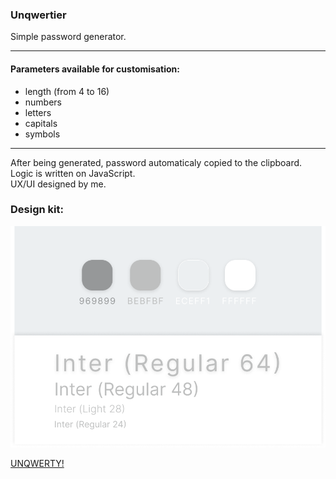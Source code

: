 ### Unqwertier
Simple password generator. 
***
#### Parameters available for customisation: 
* length (from 4 to 16) 
* numbers
* letters
* capitals
* symbols
***
After being generated, password automaticaly copied to the clipboard.   
Logic is written on JavaScript.   
UX/UI designed by me. 

### Design kit:
![Design kit](./src/images/design-kit.png)

[UNQWERTY!](https://kvrdv.github.io/unqwertier/)